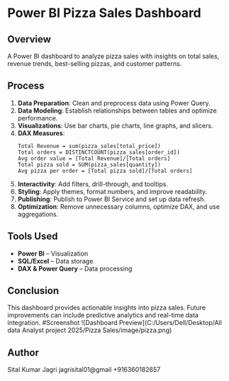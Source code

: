 # Power BI Pizza Sales Dashboard

## Overview
A Power BI dashboard to analyze pizza sales with insights on total sales, revenue trends, best-selling pizzas, and customer patterns.

## Process
1. **Data Preparation**: Clean and preprocess data using Power Query.
2. **Data Modeling**: Establish relationships between tables and optimize performance.
3. **Visualizations**: Use bar charts, pie charts, line graphs, and slicers.
4. **DAX Measures**:
   ```DAX
   Total Revenue = sum(pizza_sales[total_price])
   Total orders = DISTINCTCOUNT(pizza_sales[order_id]) 
   Avg order value = [Total Revenue]/[Total orders]
   Total pizza sold = SUM(pizza_sales[quantity])
   Avg pizza per order = [Total pizza sold]/[Total orders] 
   ```
5. **Interactivity**: Add filters, drill-through, and tooltips.
6. **Styling**: Apply themes, format numbers, and improve readability.
7. **Publishing**: Publish to Power BI Service and set up data refresh.
8. **Optimization**: Remove unnecessary columns, optimize DAX, and use aggregations.

## Tools Used
- **Power BI** – Visualization
- **SQL/Excel** – Data storage
- **DAX & Power Query** – Data processing

## Conclusion
This dashboard provides actionable insights into pizza sales. Future improvements can include predictive analytics and real-time data integration.
#Screenshot
![Dashboard Preview](C:/Users/Dell/Desktop/All data Analyst project 2025/Pizza Sales/image/pizza.png)


## Author
Sital Kumar Jagri
jagrisital01@gmail
+916360182657

